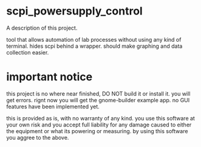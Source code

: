 # scpi_powersupply_control

A description of this project.

tool that allows automation of lab processes without using any kind of terminal. hides scpi behind a wrapper.
should make graphing and data collection easier.

# important notice
this project is no where near finished, DO NOT build it or install it. you will get errors. rignt now you will get the gnome-builder example app. no GUI features have been implemented yet.

this is provided as is, with no warranty of any kind.
you use this software at your own risk and you accept full liability for any damage caused to either the equipment or what its powering or measuring.
by using this software you aggree to the above.
